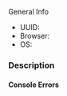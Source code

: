 [//]: # (Before logging this issue, look through common problems at https://github.com/HabitRPG/habitrpg/issue
If you find your issue there, read at least the first post to see if there is a workaround for you.)
[//]: # (Note: See https://github.com/HabitRPG/habitrpg/issues/2760 for more info)

[//]: # (Fill out relevant information - UUID is found in Settings -> API)
General Info
  * UUID: 
  * Browser: 
  * OS: 

### Description
[//]: # (Describe bug in detail here. Include pictures if helpful.)



#### Console Errors
[//]: # (Include any javscript console errors here)

